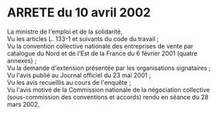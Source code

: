 # ARRETE du 10 avril 2002

La ministre de l'emploi et de la solidarité,  
 Vu les articles L. 133-1 et suivants du code du travail ;  
 Vu la convention collective nationale des entreprises de vente par catalogue du Nord et de l'Est de la France du 6 février 2001 (quatre annexes) ;  
 Vu la demande d'extension présentée par les organisations signataires ;  
 Vu l'avis publié au Journal officiel du 23 mai 2001 ;  
 Vu les avis recueillis au cours de l'enquête ;  
 Vu l'avis motivé de la Commission nationale de la négociation collective (sous-commission des conventions et accords) rendu en séance du 28 mars 2002,  
